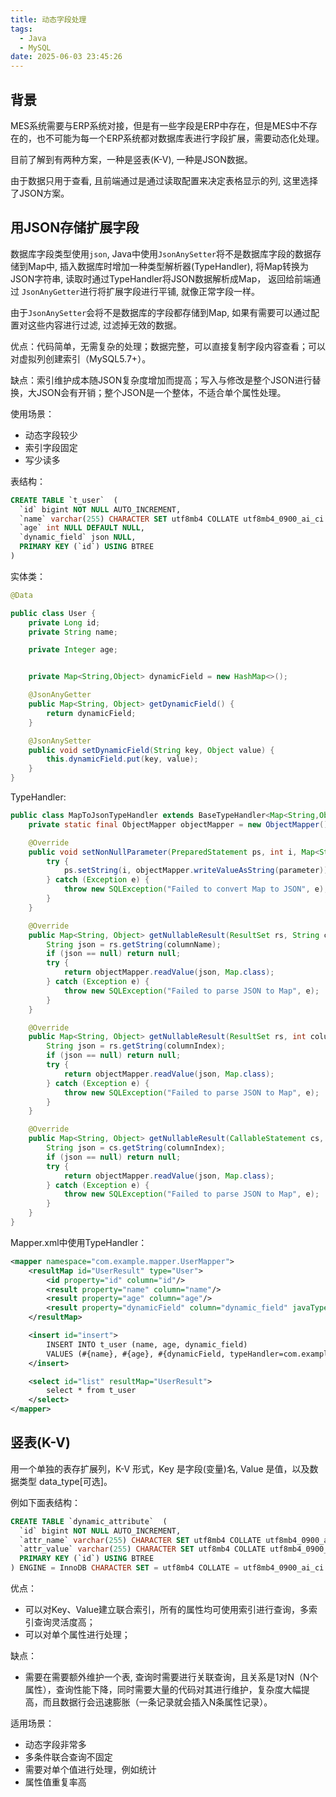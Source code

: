 ```yaml
---
title: 动态字段处理
tags:
  - Java
  - MySQL
date: 2025-06-03 23:45:26
---
```



## 背景

MES系统需要与ERP系统对接，但是有一些字段是ERP中存在，但是MES中不存在的，也不可能为每一个ERP系统都对数据库表进行字段扩展，需要动态化处理。

目前了解到有两种方案，一种是竖表(K-V), 一种是JSON数据。

由于数据只用于查看, 且前端通过是通过读取配置来决定表格显示的列, 这里选择了JSON方案。

## 用JSON存储扩展字段

数据库字段类型使用`json`, Java中使用`JsonAnySetter`将不是数据库字段的数据存储到Map中, 插入数据库时增加一种类型解析器(TypeHandler), 将Map转换为JSON字符串, 读取时通过TypeHandler将JSON数据解析成Map， 返回给前端通过 `JsonAnyGetter`进行将扩展字段进行平铺, 就像正常字段一样。

由于`JsonAnySetter`会将不是数据库的字段都存储到Map, 如果有需要可以通过配置对这些内容进行过滤, 过滤掉无效的数据。

优点：代码简单，无需复杂的处理；数据完整，可以直接复制字段内容查看；可以对虚拟列创建索引（MySQL5.7+）。

缺点：索引维护成本随JSON复杂度增加而提高；写入与修改是整个JSON进行替换，大JSON会有开销；整个JSON是一个整体，不适合单个属性处理。

使用场景：

- 动态字段较少
- 索引字段固定
- 写少读多

表结构：

```sql
CREATE TABLE `t_user`  (
  `id` bigint NOT NULL AUTO_INCREMENT,
  `name` varchar(255) CHARACTER SET utf8mb4 COLLATE utf8mb4_0900_ai_ci NULL DEFAULT NULL,
  `age` int NULL DEFAULT NULL,
  `dynamic_field` json NULL,
  PRIMARY KEY (`id`) USING BTREE
)
```

实体类：

```java
@Data

public class User {
    private Long id;
    private String name;

    private Integer age;


    private Map<String,Object> dynamicField = new HashMap<>();

    @JsonAnyGetter
    public Map<String, Object> getDynamicField() {
        return dynamicField;
    }

    @JsonAnySetter
    public void setDynamicField(String key, Object value) {
        this.dynamicField.put(key, value);
    }
}
```

TypeHandler:

```java
public class MapToJsonTypeHandler extends BaseTypeHandler<Map<String,Object>> {
    private static final ObjectMapper objectMapper = new ObjectMapper();

    @Override
    public void setNonNullParameter(PreparedStatement ps, int i, Map<String, Object> parameter, JdbcType jdbcType) throws SQLException {
        try {
            ps.setString(i, objectMapper.writeValueAsString(parameter));
        } catch (Exception e) {
            throw new SQLException("Failed to convert Map to JSON", e);
        }
    }

    @Override
    public Map<String, Object> getNullableResult(ResultSet rs, String columnName) throws SQLException {
        String json = rs.getString(columnName);
        if (json == null) return null;
        try {
            return objectMapper.readValue(json, Map.class);
        } catch (Exception e) {
            throw new SQLException("Failed to parse JSON to Map", e);
        }
    }

    @Override
    public Map<String, Object> getNullableResult(ResultSet rs, int columnIndex) throws SQLException {
        String json = rs.getString(columnIndex);
        if (json == null) return null;
        try {
            return objectMapper.readValue(json, Map.class);
        } catch (Exception e) {
            throw new SQLException("Failed to parse JSON to Map", e);
        }
    }

    @Override
    public Map<String, Object> getNullableResult(CallableStatement cs, int columnIndex) throws SQLException {
        String json = cs.getString(columnIndex);
        if (json == null) return null;
        try {
            return objectMapper.readValue(json, Map.class);
        } catch (Exception e) {
            throw new SQLException("Failed to parse JSON to Map", e);
        }
    }
}
```

Mapper.xml中使用TypeHandler：

```xml
<mapper namespace="com.example.mapper.UserMapper">
    <resultMap id="UserResult" type="User">
        <id property="id" column="id"/>
        <result property="name" column="name"/>
        <result property="age" column="age"/>
        <result property="dynamicField" column="dynamic_field" javaType="Map" typeHandler="com.example.handler.MapToJsonTypeHandler"/>
    </resultMap>

    <insert id="insert">
        INSERT INTO t_user (name, age, dynamic_field)
        VALUES (#{name}, #{age}, #{dynamicField, typeHandler=com.example.handler.MapToJsonTypeHandler})
    </insert>

    <select id="list" resultMap="UserResult">
        select * from t_user
    </select>
</mapper>
```

## 竖表(K-V)

用一个单独的表存扩展列，K-V 形式，Key 是字段(变量)名, Value 是值，以及数据类型 data_type\[可选\]。

例如下面表结构：

```sql
CREATE TABLE `dynamic_attribute`  (
  `id` bigint NOT NULL AUTO_INCREMENT,
  `attr_name` varchar(255) CHARACTER SET utf8mb4 COLLATE utf8mb4_0900_ai_ci NOT NULL,
  `attr_value` varchar(255) CHARACTER SET utf8mb4 COLLATE utf8mb4_0900_ai_ci NOT NULL,
  PRIMARY KEY (`id`) USING BTREE
) ENGINE = InnoDB CHARACTER SET = utf8mb4 COLLATE = utf8mb4_0900_ai_ci ROW_FORMAT = Dynamic;
```

优点：

- 可以对Key、Value建立联合索引，所有的属性均可使用索引进行查询，多索引查询灵活度高；
- 可以对单个属性进行处理；

缺点：

- 需要在需要额外维护一个表, 查询时需要进行关联查询，且关系是1对N（N个属性），查询性能下降，同时需要大量的代码对其进行维护，复杂度大幅提高，而且数据行会迅速膨胀（一条记录就会插入N条属性记录）。

适用场景：

- 动态字段非常多
- 多条件联合查询不固定
- 需要对单个值进行处理，例如统计
- 属性值重复率高